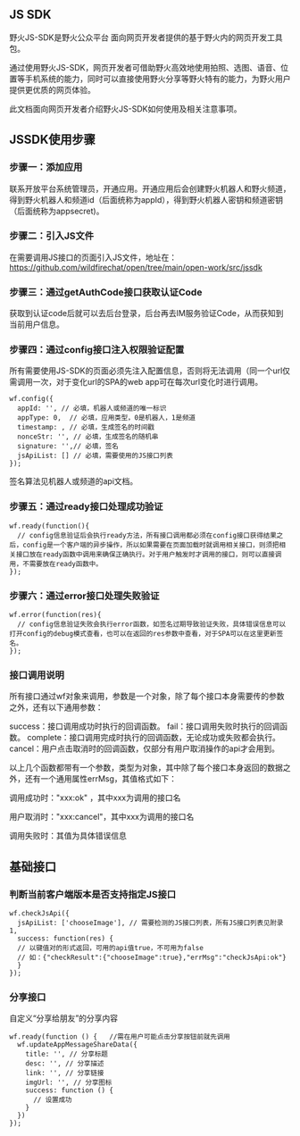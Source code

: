 ## JS SDK

野火JS-SDK是野火公众平台 面向网页开发者提供的基于野火内的网页开发工具包。

通过使用野火JS-SDK，网页开发者可借助野火高效地使用拍照、选图、语音、位置等手机系统的能力，同时可以直接使用野火分享等野火特有的能力，为野火用户提供更优质的网页体验。

此文档面向网页开发者介绍野火JS-SDK如何使用及相关注意事项。

## JSSDK使用步骤

### 步骤一：添加应用

联系开放平台系统管理员，开通应用。开通应用后会创建野火机器人和野火频道，得到野火机器人和频道id（后面统称为appId），得到野火机器人密钥和频道密钥（后面统称为appsecret)。

### 步骤二：引入JS文件

在需要调用JS接口的页面引入JS文件，地址在：https://github.com/wildfirechat/open/tree/main/open-work/src/jssdk

### 步骤三：通过getAuthCode接口获取认证Code
获取到认证code后就可以去后台登录，后台再去IM服务验证Code，从而获知到当前用户信息。


### 步骤四：通过config接口注入权限验证配置
所有需要使用JS-SDK的页面必须先注入配置信息，否则将无法调用（同一个url仅需调用一次，对于变化url的SPA的web app可在每次url变化时进行调用。
```
wf.config({
  appId: '', // 必填，机器人或频道的唯一标识
  appType: 0,  // 必填，应用类型，0是机器人，1是频道
  timestamp: , // 必填，生成签名的时间戳
  nonceStr: '', // 必填，生成签名的随机串
  signature: '',// 必填，签名
  jsApiList: [] // 必填，需要使用的JS接口列表
});
```
签名算法见机器人或频道的api文档。

### 步骤五：通过ready接口处理成功验证
```
wf.ready(function(){
  // config信息验证后会执行ready方法，所有接口调用都必须在config接口获得结果之后，config是一个客户端的异步操作，所以如果需要在页面加载时就调用相关接口，则须把相关接口放在ready函数中调用来确保正确执行。对于用户触发时才调用的接口，则可以直接调用，不需要放在ready函数中。
});
```
### 步骤六：通过error接口处理失败验证
```
wf.error(function(res){
  // config信息验证失败会执行error函数，如签名过期导致验证失败，具体错误信息可以打开config的debug模式查看，也可以在返回的res参数中查看，对于SPA可以在这里更新签名。
});
````

### 接口调用说明

所有接口通过wf对象来调用，参数是一个对象，除了每个接口本身需要传的参数之外，还有以下通用参数：

success：接口调用成功时执行的回调函数。
fail：接口调用失败时执行的回调函数。
complete：接口调用完成时执行的回调函数，无论成功或失败都会执行。
cancel：用户点击取消时的回调函数，仅部分有用户取消操作的api才会用到。

以上几个函数都带有一个参数，类型为对象，其中除了每个接口本身返回的数据之外，还有一个通用属性errMsg，其值格式如下：

调用成功时："xxx:ok" ，其中xxx为调用的接口名

用户取消时："xxx:cancel"，其中xxx为调用的接口名

调用失败时：其值为具体错误信息

## 基础接口

### 判断当前客户端版本是否支持指定JS接口
```
wf.checkJsApi({
  jsApiList: ['chooseImage'], // 需要检测的JS接口列表，所有JS接口列表见附录1,
  success: function(res) {
  // 以键值对的形式返回，可用的api值true，不可用为false
  // 如：{"checkResult":{"chooseImage":true},"errMsg":"checkJsApi:ok"}
  }
});
```

### 分享接口

自定义“分享给朋友”的分享内容
```
wf.ready(function () {   //需在用户可能点击分享按钮前就先调用
  wf.updateAppMessageShareData({
    title: '', // 分享标题
    desc: '', // 分享描述
    link: '', // 分享链接
    imgUrl: '', // 分享图标
    success: function () {
      // 设置成功
    }
  })
});
```
